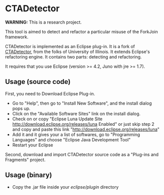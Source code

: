CTADetector
===========

**WARNING:** This is a research project.

This tool is aimed to detect and refactor a particular misuse of the ForkJoin framework. 

CTADetector is implemented as an Eclipse plug-in. It is a fork of [CTADetector](http://mir.cs.illinois.edu/~yulin2/CTADetector/), from the folks of University of Illinois. It extends Eclipse's refactoring engine. It contains two parts: detecting and refactoring.

It requires that you use Eclipse (version >= 4.2, Juno with jre >= 1.7). 

Usage (source code)
-------------------

First, you need to Download Eclipse Plug-in.

- Go to "Help", then go to "Install New Software", and the install dialog pops up.
- Click on the "Available Software Sites" link on the install dialog.
- Check on or copy "Eclipse Luna Update Site http://download.eclipse.org/releases/luna Enabled" or just skip step 2 and copy and paste this link "http://download.eclipse.org/releases/luna"
- Add it and it gives your a list of softwares, go to "Programming Languages" and choose "Eclipse Java Development Tool"
- Restart your Eclipse

Second, download and import CTADetector source code as a "Plug-ins and Fragments" project.


Usage (binary)
--------------

- Copy the .jar file inside your *eclipse/plugin* directory